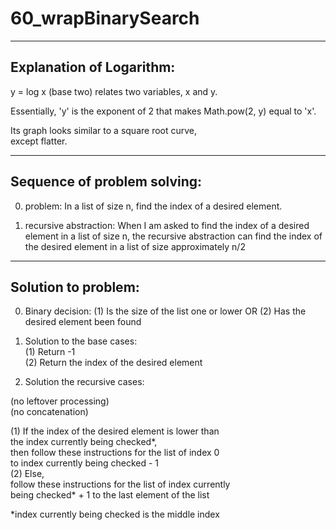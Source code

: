 # 60_wrapBinarySearch

---
Explanation of Logarithm:
---

y = log x (base two) relates two variables, x and y.

Essentially, 'y' is the exponent of 2 that
makes Math.pow(2, y) equal to 'x'.

Its graph looks similar to a square root curve,   
except flatter.

---
Sequence of problem solving:
---

 0. problem:
 In a list of size n, find the index of a desired element.

 1. recursive abstraction:
 When I am asked to find the index of a desired element in a
 list of size n, the recursive abstraction can find the index
 of the desired element in a list of size approximately n/2

---
Solution to problem:
---

 0. Binary decision:
 (1) Is the size of the list one or lower
 OR
 (2) Has the desired element been found


 1. Solution to the base cases:   
 (1) Return -1   
 (2) Return the index of the desired element   

 2. Solution the recursive cases:  

 (no leftover processing)   
 (no concatenation)   

 (1) If the index of the desired element is lower than   
 the index currently being checked*,   
 then follow these instructions for the list of index 0   
 to index currently being checked - 1   
 (2) Else,  
 follow these instructions for the list of index currently   
 being checked* + 1 to the last element of the list    

*index currently being checked is the middle index
